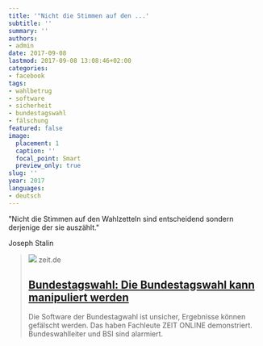```yaml
---
title: '"Nicht die Stimmen auf den ...'
subtitle: ''
summary: ''
authors:
- admin
date: 2017-09-08
lastmod: 2017-09-08 13:08:46+02:00
categories:
- facebook
tags:
- wahlbetrug
- software
- sicherheit
- bundestagswahl
- fälschung
featured: false
image:
  placement: 1
  caption: ''
  focal_point: Smart
  preview_only: true
slug: ''
year: 2017
languages:
- deutsch
---
```


"Nicht die Stimmen auf den Wahlzetteln sind entscheidend sondern derjenige der sie auszählt." 

Joseph Stalin
> [![](https://img.zeit.de/administratives/sharing/fallback-image/wide__1300x731)](http://www.zeit.de/digital/datenschutz/2017-09/bundestagswahl-wahlsoftware-hackerangriff-sicherheit-bsi-bundeswahlleiter/komplettansicht)
> zeit.de
> ## [Bundestagswahl: Die Bundestagswahl kann manipuliert werden](http://www.zeit.de/digital/datenschutz/2017-09/bundestagswahl-wahlsoftware-hackerangriff-sicherheit-bsi-bundeswahlleiter/komplettansicht)
>
>Die Software der Bundestagwahl ist unsicher, Ergebnisse können gefälscht werden. Das haben Fachleute ZEIT ONLINE demonstriert. Bundeswahlleiter und BSI sind alarmiert.